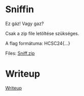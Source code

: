 #  Sniffin

Ez gáz! Vagy gaz?

Csak a zip file letöltése szükséges.

A flag formátuma: HCSC24{...}

Files: [Sniff.zip](files/Sniff.zip)

# Writeup

[Writeup](WRITEUP.md)
